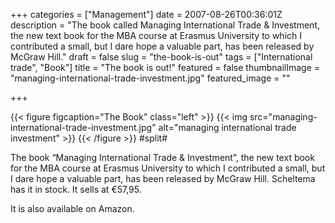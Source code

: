 +++
categories = ["Management"]
date = 2007-08-26T00:36:01Z
description = "The book called Managing International Trade & Investment, the new text book for the MBA course at Erasmus University to which I contributed a small, but I dare hope a valuable part, has been released by McGraw Hill."
draft = false
slug = "the-book-is-out"
tags = ["International trade", "Book"]
title = "The book is out!"
featured = false
thumbnailImage = "managing-international-trade-investment.jpg"
featured_image = ""

+++

{{< figure figcaption="The Book" class="left" >}}
	{{< img src="managing-international-trade-investment.jpg"   alt="managing international trade investment" >}}
{{< /figure >}}
#split#

The book “Managing International Trade & Investment”, the new text book for the MBA course at Erasmus University to which I contributed a small, but I dare hope a valuable part, has been released by McGraw Hill. Scheltema has it in stock. It sells at €57,95.

It is also available on Amazon.

